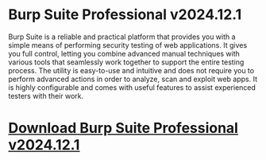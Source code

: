 # Burp Suite Professional v2024.12.1

Burp Suite is a reliable and practical platform that provides you with a simple means of performing security testing of web applications. It gives you full control, letting you combine advanced manual techniques with various tools that seamlessly work together to support the entire testing process. The utility is easy-to-use and intuitive and does not require you to perform advanced actions in order to analyze, scan and exploit web apps. It is highly configurable and comes with useful features to assist experienced testers with their work.

# [Download Burp Suite Professional v2024.12.1](https://developer.team/web-development/35222-burp-suite-professional-v2024121.html)
